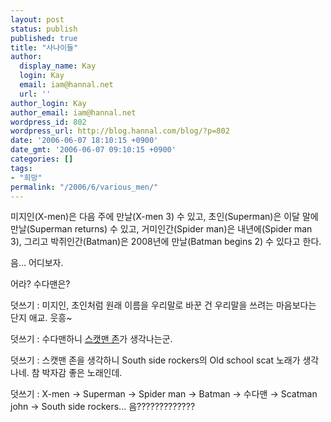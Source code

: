 ```yaml
---
layout: post
status: publish
published: true
title: "사나이들"
author:
  display_name: Kay
  login: Kay
  email: iam@hannal.net
  url: ''
author_login: Kay
author_email: iam@hannal.net
wordpress_id: 802
wordpress_url: http://blog.hannal.com/blog/?p=802
date: '2006-06-07 18:10:15 +0900'
date_gmt: '2006-06-07 09:10:15 +0900'
categories: []
tags:
- "희망"
permalink: "/2006/6/various_men/"
---
```

<p>미지인(X-men)은 다음 주에 만날(X-men 3) 수 있고, 초인(Superman)은 이달 말에 만날(Superman returns) 수 있고, 거미인간(Spider man)은 내년에(Spider man 3), 그리고 박쥐인간(Batman)은 2008년에 만날(Batman begins 2) 수 있다고 한다.</p>
<p>음... 어디보자.</p>
<p>어라? 수다맨은?</p>
<p>덧쓰기 : 미지인, 초인처럼 원래 이름을 우리말로 바꾼 건 우리말을 쓰려는 마음보다는 단지 애교. 웃흥~</p>
<p>덧쓰기 : 수다맨하니 <a href="http://search.naver.com/search.naver?where=nexearch&sm=tab_hty&query=scatman+john&x=0&y=0&hw=1">스캣맨 존</a>가 생각나는군.</p>
<p>덧쓰기 : 스캣맨 존을 생각하니 South side rockers의 Old school scat 노래가 생각나네. 참 박자감 좋은 노래인데.</p>
<p>덧쓰기 : X-men → Superman → Spider man → Batman → 수다맨 → Scatman john → South side rockers... 음?????????????</p>
